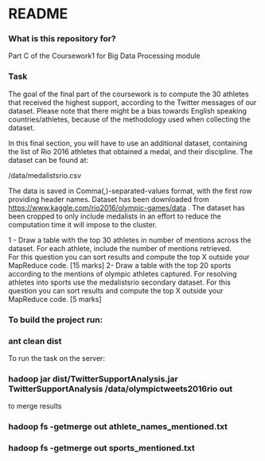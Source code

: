 # README #

### What is this repository for? ###

Part C of the Coursework1 for Big Data Processing module

### Task ###

The goal of the final part of the coursework is to compute the 30 athletes that received the highest support, according to the Twitter messages of our dataset. 
Please note that there might be a bias towards English speaking countries/athletes, because of the methodology used when collecting the dataset.  

In this final section, you will have to use an additional dataset, containing the list of Rio 2016 athletes that obtained a medal, and their discipline. 
The dataset can be found at:

/data/medalistsrio.csv

The data is saved in Comma(,)-separated-values format, with the first row providing header names. Dataset has been downloaded from 
https://www.kaggle.com/rio2016/olympic-games/data . The dataset has been cropped to only include medalists in an effort to reduce the 
computation time it will impose to the cluster. 

1 - Draw a table with the top 30 athletes in number of mentions across the dataset. For each athlete, include the number of mentions retrieved.  
	For this question you can sort results and compute the top X outside your MapReduce code. [15 marks]
2- Draw a table with the top 20 sports according to the mentions of olympic athletes captured. For resolving athletes into sports use the medalistsrio 
	secondary dataset. For this question you can sort results and compute the top X outside your MapReduce code. [5 marks]

### To build the project run:  ###

### ant clean dist ###
To run the task on the server:
### hadoop jar dist/TwitterSupportAnalysis.jar TwitterSupportAnalysis /data/olympictweets2016rio out ###
to merge results
### hadoop fs -getmerge out athlete_names_mentioned.txt ###
### hadoop fs -getmerge out sports_mentioned.txt ###


